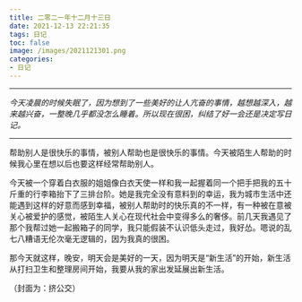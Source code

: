 ```yaml
---
title: 二零二一年十二月十三日
date: 2021-12-13 22:21:35
tags: 日记
toc: false
image: /images/2021121301.png
categories:
- 日记
---
```




------

*今天凌晨的时候失眠了，因为想到了一些美好的让人亢奋的事情，越想越深入，越来越兴奋，一整晚几乎都没怎么睡着。所以现在很困，纠结了好一会还是决定写日记。*

------

帮助别人是很快乐的事情，被别人帮助也是很快乐的事情。今天被陌生人帮助的时候我心里在想以后也要这样经常帮助别人。

今天被一个穿着白衣服的姐姐像白衣天使一样和我一起握着同一个把手把我的五十斤重的行李箱抬下了三排台阶。她是我完全没有意料到的幸运，我为城市生活中还能遇到这样的好意而感到幸福，被别人帮助时的快乐真的不一样，有一种被在意被关心被爱护的感觉，被陌生人关心在现代社会中变得多么的奢侈。前几天我遇见了那个我帮过她一起搬箱子的同学，我只能假装不认识低头走过，我好怂。嗯说的乱七八糟语无伦次毫无逻辑的，因为我真的很困。

那今天就这样，晚安，明天会是美好的一天，因为明天是“新生活”的开始，新生活从打扫卫生和整理房间开始，我要从我的家出发延展出新生活。

（封面为：挤公交）
